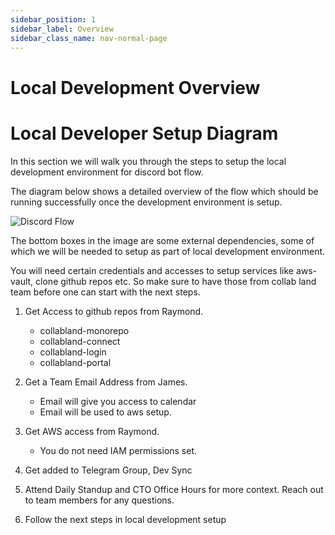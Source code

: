 ```yaml
---
sidebar_position: 1
sidebar_label: Overview
sidebar_class_name: nav-normal-page
---
```


# Local Development Overview

# Local Developer Setup Diagram

In this section we will walk you through the steps to setup the local development environment for discord bot flow.

The diagram below shows a detailed overview of the flow which should be running successfully once the development environment is setup.

![Discord Flow](imgs/join-flow.png)

The bottom boxes in the image are some external dependencies, some of which we will be needed to setup as part of local development environment.

You will need certain credentials and accesses to setup services like aws-vault, clone github repos etc. So make sure to have those from collab land team before one can start with the next steps.

1. Get Access to github repos from Raymond.
    - collabland-monorepo
    - collabland-connect
    - collabland-login	
    - collabland-portal 
    
2. Get a Team Email Address from James.
    - Email will give you access to calendar 
    - Email will be used to aws setup.
    
3. Get AWS access from Raymond.
    - You do not need IAM permissions set.    

4. Get added to Telegram Group, Dev Sync    

5. Attend Daily Standup and CTO Office Hours for more context. Reach out to team members for any questions.
    
5. Follow the next steps in local development setup  
